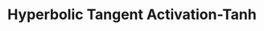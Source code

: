 ---
title: "Hyperbolic Tangent Activation-Tanh"

categories: ['']

tags: ['Hyperbolic', 'Tangent', 'Activation', 'Tanh']

arabic: ['دالة تنشيط الظل الزائدي']

publishers: ['معجم مصطلحات التعلم الآلي والتعلم العميق وعلم البيانات']

types: "word"

slug: ""
---
